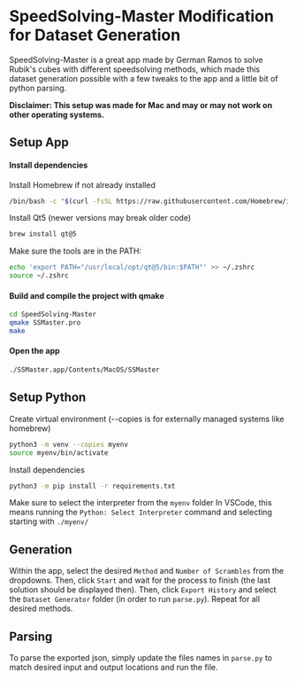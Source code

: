 # SpeedSolving-Master Modification for Dataset Generation

SpeedSolving-Master is a great app made by German Ramos to solve Rubik's cubes with different speedsolving methods, which made this dataset generation possible with a few tweaks to the app and a little bit of python parsing.

**Disclaimer: This setup was made for Mac and may or may not work on other operating systems.**

## Setup App

#### Install dependencies

Install Homebrew if not already installed

```bash
/bin/bash -c "$(curl -fsSL https://raw.githubusercontent.com/Homebrew/install/HEAD/install.sh)"
```

Install Qt5 (newer versions may break older code)

```bash
brew install qt@5
```

Make sure the tools are in the PATH:

```bash
echo 'export PATH="/usr/local/opt/qt@5/bin:$PATH"' >> ~/.zshrc
source ~/.zshrc
```

#### Build and compile the project with qmake

```bash
cd SpeedSolving-Master
qmake SSMaster.pro
make
```

#### Open the app

```bash
./SSMaster.app/Contents/MacOS/SSMaster
```

## Setup Python

Create virtual environment (--copies is for externally managed systems like homebrew)

```bash
python3 -m venv --copies myenv
source myenv/bin/activate
```

Install dependencies

```bash
python3 -m pip install -r requirements.txt
```

Make sure to select the interpreter from the `myenv` folder
In VSCode, this means running the `Python: Select Interpreter` command and selecting starting with `./myenv/`

## Generation

Within the app, select the desired `Method` and `Number of Scrambles` from the dropdowns. Then, click `Start` and wait for the process to finish (the last solution should be displayed then). Then, click `Export History` and select the `Dataset Generator` folder (in order to run `parse.py`). Repeat for all desired methods.

## Parsing

To parse the exported json, simply update the files names in `parse.py` to match desired input and output locations and run the file.
